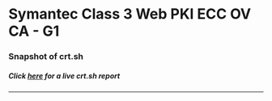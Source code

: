 # Symantec Class 3 Web PKI ECC OV CA - G1
### Snapshot of crt.sh
##### Click [here](https://crt.sh/?q=8885B66EF8F0AE201F518D88F1A22454D6ADC38B2EB4891455AD2CED77D1432A) for a live crt.sh report

---
